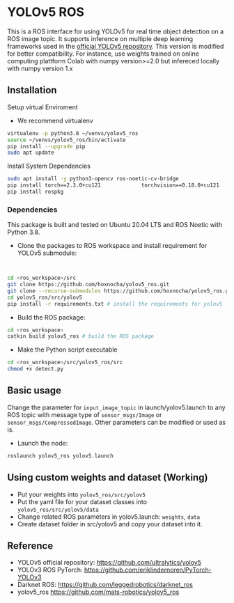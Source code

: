 # YOLOv5 ROS
This is a ROS interface for using YOLOv5 for real time object detection on a ROS image topic. It supports inference on multiple deep learning frameworks used in the [official YOLOv5 repository](https://github.com/ultralytics/yolov5).
This version is modified for better compatibility. For instance, use weights trained on online computing plattform Colab with numpy version>=2.0 but infereced locally with numpy version 1.x

## Installation

Setup virtual Enviroment
* We recommend virtualenv
```bash
virtualenv -p python3.8 ~/venvs/yolov5_ros
source ~/venvs/yolov5_ros/bin/activate
pip install --upgrade pip
sudo apt update
```

Install System Dependencies
```bash
sudo apt install -y python3-opencv ros-noetic-cv-bridge
pip install torch==2.3.0+cu121             torchvision==0.18.0+cu121             torchaudio==2.3.0+cu121             --index-url https://download.pytorch.org/whl/cu121             --no-cache-dir
pip install rospkg
```

### Dependencies
This package is built and tested on Ubuntu 20.04 LTS and ROS Noetic with Python 3.8.

* Clone the packages to ROS workspace and install requirement for YOLOv5 submodule:
```bash


cd <ros_workspace>/src
git clone https://github.com/hoxnocha/yolov5_ros.git
git clone --recurse-submodules https://github.com/hoxnocha/yolov5_ros.git
cd yolov5_ros/src/yolov5
pip install -r requirements.txt # install the requirements for yolov5
```
* Build the ROS package:
```bash
cd <ros_workspace>
catkin build yolov5_ros # build the ROS package
```
* Make the Python script executable 
```bash
cd <ros_workspace>/src/yolov5_ros/src
chmod +x detect.py
```

## Basic usage
Change the parameter for `input_image_topic` in launch/yolov5.launch to any ROS topic with message type of `sensor_msgs/Image` or `sensor_msgs/CompressedImage`.  Other parameters can be modified or used as is.

* Launch the node:
```bash
roslaunch yolov5_ros yolov5.launch
```

## Using custom weights and dataset (Working)
* Put your weights into `yolov5_ros/src/yolov5`
* Put the yaml file for your dataset classes into `yolov5_ros/src/yolov5/data`
* Change related ROS parameters in yolov5.launch: `weights`,  `data`
* Create dataset folder in src/yolov5 and copy your dataset into it.
## Reference
* YOLOv5 official repository: https://github.com/ultralytics/yolov5
* YOLOv3 ROS PyTorch: https://github.com/eriklindernoren/PyTorch-YOLOv3
* Darknet ROS: https://github.com/leggedrobotics/darknet_ros
* yolov5_ros https://github.com/mats-robotics/yolov5_ros
